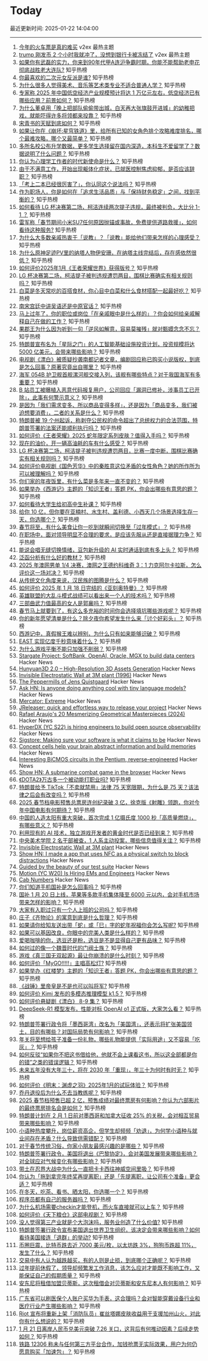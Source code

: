 # Today

最近更新时间: 2025-01-22 14:04:00

--- 
1. [今年的火车票是真的难买](https://www.v2ex.com/t/1106973) v2ex 最热主题
2. [trump 刚发币 2 个小时我就冲了，没想到银行卡被冻结了](https://www.v2ex.com/t/1106952) v2ex 最热主题
3. [如果你有武磊的实力，你来到90年代甲A连沪争霸时期，你能不能帮助老申花彻底战胜老大连队?](https://www.zhihu.com/question/668897537) 知乎热榜
4. [你最喜欢的二次元女反派是谁?](https://www.zhihu.com/question/8891152296) 知乎热榜
5. [为什么很多人觉得美术、音乐等艺术类专业不适合普通人学？](https://www.zhihu.com/question/9814036876) 知乎热榜
6. [专家称 2025 年中国低空经济产业规模预计将达 1 万亿元左右，低空经济已有哪些应用？前景如何？](https://www.zhihu.com/question/10079190635) 知乎热榜
7. [为什么董卓用「晚上把部队偷偷带出城，白天再大张旗鼓开进城」的幼稚把戏，就能吓得许多将领都来投靠？](https://www.zhihu.com/question/9632828705) 知乎热榜
8. [宋青书的天赋到底如何？](https://www.zhihu.com/question/10183864646) 知乎热榜
9. [如果让你在《崩坏:星穹铁道》里，给所有已知的女角色排个攻略难度排名，哪个最难攻略，哪个又最简单？](https://www.zhihu.com/question/8694435477) 知乎热榜
10. [多所名校公布升学数据，更多学生选择留在国内深造，本科生不爱留学了？数据说明了什么问题？](https://www.zhihu.com/question/10195750620) 知乎热榜
11. [你认为心理学工作者的时代新使命是什么？](https://www.zhihu.com/question/8315173129) 知乎热榜
12. [由于不满意工作，开始出现躯体化症状，已就医控制焦虑抑郁，是否应该辞职？](https://www.zhihu.com/question/9635625979) 知乎热榜
13. [「考上二本已经很厉害了」，你认同这个说法吗？](https://www.zhihu.com/question/3314603291) 知乎热榜
14. [作为职场人，你是如何在「追求生活品质」与「保持财务稳定」之间，找到平衡的？](https://www.zhihu.com/question/10037658698) 知乎热榜
15. [如何看待 LG 杯决赛第二场，柯洁连续两次提子违规，最终被判负，大比分 1-1 ？](https://www.zhihu.com/question/10254225206) 知乎热榜
16. [雷军称「春节期间小米SU7任何原因抛锚或事故，免费提供道路救援」，如何看待这种服务?](https://www.zhihu.com/question/10246443655) 知乎热榜
17. [为什么大多数亲戚热衷于「说教」？「说教」能给他们带来怎样的心理感受？](https://www.zhihu.com/question/9650265004) 知乎热榜
18. [为什么原神足迹PV里的纳塔人物伊安珊，在纳塔主线完结后，存在感依然很低？](https://www.zhihu.com/question/10151033589) 知乎热榜
19. [如何评价2025年1月《王者荣耀世界》获得版号？](https://www.zhihu.com/question/10209196035) 知乎热榜
20. [LG 杯决赛第二场，柯洁提子被判违规遭罚两目，围棋比赛确实有相关规则吗？](https://www.zhihu.com/question/10246568465) 知乎热榜
21. [白菜是冬天常吃的百搭食材，你心目中白菜和什么食材搭配一起最好吃？](https://www.zhihu.com/question/9801991505) 知乎热榜
22. [南宋宫廷中讲吴语还是中原官话？](https://www.zhihu.com/question/9637664618) 知乎热榜
23. [马上过年了，你的职位或岗位「在亲戚眼中是什么样的」？你会如何给亲戚解释自己在做的工作？](https://www.zhihu.com/question/10103772510) 知乎热榜
24. [果郡王为什么因为听到一句「逆风如解意，容易莫摧残」就对甄嬛念念不忘？](https://www.zhihu.com/question/4238823948) 知乎热榜
25. [特朗普宣布名为「星际之门」的人工智能基础设施投资计划，投资规模将达 5000 亿美元，会带来哪些影响？](https://www.zhihu.com/question/10240601778) 知乎热榜
26. [电视剧《漂白》被质疑抄袭南都记者文章，编剧回应称已购买小说版权，到底是怎么回事？原著究竟出自哪里？](https://www.zhihu.com/question/10164267785) 知乎热榜
27. [海军 054B 护卫舰首舰漯河舰交接入列，该舰有哪些特点？对于我国海军有多重要？](https://www.zhihu.com/question/10250102617) 知乎热榜
28. [B 站员工被曝植入恶意代码报复用户，公司回应「漏洞已修补，涉事员工已开除」，此事有何警示意义？](https://www.zhihu.com/question/10188184030) 知乎热榜
29. [是因为「我们需求变多、所以商品变得多样」，还是因为「商品变多，我们被迫想要消费」，二者的关系是什么？](https://www.zhihu.com/question/10037416151) 知乎热榜
30. [特朗普被 19 个州起诉，称剥夺公民权的命令超出了总统权力的合法范围，特朗普签署的法案还能顺利执行吗？](https://www.zhihu.com/question/10241270481) 知乎热榜
31. [如何评价《王者荣耀》2025 蛇年限定系列皮肤？值得入手吗？](https://www.zhihu.com/question/10189440354) 知乎热榜
32. [现在的油价，开一辆高油耗的车有什么感受？](https://www.zhihu.com/question/627702134) 知乎热榜
33. [LG 杯决赛第二场，柯洁提子被判违规遭罚两目，比赛一度中断，围棋比赛确实有相关规则吗？](https://www.zhihu.com/question/10246568465) 知乎热榜
34. [如何评价电视剧《国色芳华》中的秦胜意这位矛盾的女性角色？她的所作所为可以被理解吗？](https://www.zhihu.com/question/9934427817) 知乎热榜
35. [你们家的年夜饭里，有什么菜是多年来一直不变的？](https://www.zhihu.com/question/8798890260) 知乎热榜
36. [如果举办《西游记》主题的「知识王者」答题 PK，你会出哪些有意思的题？](https://www.zhihu.com/question/9661574080) 知乎热榜
37. [如何看待大学生给初高中生补课？](https://www.zhihu.com/question/394787545) 知乎热榜
38. [给你 10 亿，但你要在亚楠村、水生村、盖利德、小西天几个场景选择生存一天，你选哪个？](https://www.zhihu.com/question/10016753868) 知乎热榜
39. [春节将至，有什么美食让你一吃到就瞬间切换至「过年模式」？](https://www.zhihu.com/question/9646512512) 知乎热榜
40. [在职场中，面对领导明显不合理的要求，是应该先服从还是直接据理力争？](https://www.zhihu.com/question/5681857045) 知乎热榜
41. [能说会唱无缝切换情绪，豆包新升级的 AI 实时通话到底有多上头？](https://www.zhihu.com/question/10073994791) 知乎热榜
42. [泛函分析有什么好的教材？](https://www.zhihu.com/question/24465191) 知乎热榜
43. [2025 年澳网男单 1/4 决赛，澳网之王德约科维奇 3：1 力克阿尔卡拉斯，怎么评价这一场对决？](https://www.zhihu.com/question/10211611649) 知乎热榜
44. [从传统文化角度来说，汉民族的图腾是什么？](https://www.zhihu.com/question/9867065804) 知乎热榜
45. [如何评价 2025 年 1 月 18 日完结的《亚刻奥特曼》？](https://www.zhihu.com/question/9944937717) 知乎热榜
46. [英雄联盟的大乱斗模式战绩可以看出来一个人的技术吗？](https://www.zhihu.com/question/467003377) 知乎热榜
47. [三部曲武力值最高的女人是郭襄吗？](https://www.zhihu.com/question/9724098947) 知乎热榜
48. [春节马上就要到了，有这么多充裕的时间你会选择填坑哪些游戏呢？](https://www.zhihu.com/question/10072493602) 知乎热榜
49. [你的新年愿望清单是什么？除夕夜你希望发生什么来「讨个好彩头」？](https://www.zhihu.com/question/10126822716) 知乎热榜
50. [西游记中，真假猴王难以辨别，为什么只有如来能够识破？](https://www.zhihu.com/question/9374534396) 知乎热榜
51. [EAST 实现亿度千秒意味着什么？](https://www.zhihu.com/question/10112838463) 知乎热榜
52. [为什么游戏平衡不能只加强不削弱？](https://www.zhihu.com/question/6656868166) 知乎热榜
53. [Stargate Project: SoftBank, OpenAI, Oracle, MGX to build data centers](https://apnews.com/article/trump-ai-openai-oracle-softbank-son-altman-ellison-be261f8a8ee07a0623d4170397348c41) Hacker News
54. [Hunyuan3D 2.0 – High-Resolution 3D Assets Generation](https://github.com/Tencent/Hunyuan3D-2) Hacker News
55. [Invisible Electrostatic Wall at 3M plant (1996)](http://amasci.com/weird/unusual/e-wall.html) Hacker News
56. [The Peppermills of Jens Quistgaard](https://www.quistgaardpepper.com) Hacker News
57. [Ask HN: Is anyone doing anything cool with tiny language models?](https://news.ycombinator.com/item?id=42784365) Hacker News
58. [Mercator: Extreme](https://mrgris.com/projects/merc-extreme/) Hacker News
59. [JReleaser: quick and effortless way to release your project](https://jreleaser.org/) Hacker News
60. [Rafael Araujo's 20 Mesmerizing Geometrical Masterpieces (2024)](https://abakcus.com/rafael-araujo-geometrical-masterpieces/) Hacker News
61. [HyperDX (YC S22) is hiring engineers to build open source observability](https://www.ycombinator.com/companies/hyperdx/jobs) Hacker News
62. [Sigstore: Making sure your software is what it claims to be](https://www.sigstore.dev/) Hacker News
63. [Concept cells help your brain abstract information and build memories](https://www.quantamagazine.org/concept-cells-help-your-brain-abstract-information-and-build-memories-20250121/) Hacker News
64. [Interesting BiCMOS circuits in the Pentium, reverse-engineered](https://www.righto.com/2025/01/pentium-reverse-engineering-bicmos.html) Hacker News
65. [Show HN: A submarine combat game in the browser](https://bearingsonly.net/) Hacker News
66. [《DOTA2》万古多一个被动能打职业吗?](https://www.zhihu.com/question/647703404) 知乎热榜
67. [特朗普给予 TikTok「不卖就禁用」法律 75 天宽限期，为什么是 75 天？该法律之后会有改变吗？](https://www.zhihu.com/question/10156558626) 知乎热榜
68. [2025 春节档电影预售总票房连创纪录破 3 亿，徐克版《射雕》领跑，你对今年中国电影有何期待？](https://www.zhihu.com/question/10103420925) 知乎热榜
69. [中国的人造太阳有重大突破，首次完成 1 亿摄氏度 1000 秒「高质量燃烧」，有哪些意义？](https://www.zhihu.com/question/10152971953) 知乎热榜
70. [利用现有的 AI 技术，独立游戏开发者的黄金时代是否已经到来？](https://www.zhihu.com/question/9068041309) 知乎热榜
71. [中央美术学院 2 名干部被查，1 人系主动投案，哪些信息值得关注？](https://www.zhihu.com/question/9668151490) 知乎热榜
72. [Invisible Electrostatic Wall at 3M plant](http://amasci.com/weird/unusual/e-wall.html) Hacker News
73. [Show HN: I made a app that uses NFC as a physical switch to block distractions](https://www.foqos.app) Hacker News
74. [Guided by the beauty of our test suite](https://www.mattkeeter.com/blog/2025-01-20-guided/) Hacker News
75. [Motion (YC W20) Is Hiring EMs and Engineers](https://jobs.ashbyhq.com/motion?utm_source=hn) Hacker News
76. [Cab Numbers](https://www.shyamsundergupta.com/cab.htm) Hacker News
77. [你们知道手机国补是怎么回事吗？](https://www.zhihu.com/question/9917579343) 知乎热榜
78. [国补 1 月 20 日上线，苹果等多款手机集体降至 6000 元以内，会对手机市场带来怎样的影响？](https://www.zhihu.com/question/9994276197) 知乎热榜
79. [大家有入职过只有一个人上班的公司吗？](https://www.zhihu.com/question/458895984) 知乎热榜
80. [庄子《齐物论》的寓意到底是什么哲理？](https://www.zhihu.com/question/9559154954) 知乎热榜
81. [如果请你给知友送出带「蛇」或「巳」字的蛇年祝福你会怎么写呢?](https://www.zhihu.com/question/9752090359) 知乎热榜
82. [如果可以基因改良，你眼中的完美人类是什么样的？](https://www.zhihu.com/question/41434084) 知乎热榜
83. [爱喝咖啡的你，选豆还是粉，选豆是不是显得自己更有品味？](https://www.zhihu.com/question/9544679724) 知乎热榜
84. [如何过的像一个魏晋时代的门阀士族？](https://www.zhihu.com/question/7602771294) 知乎热榜
85. [游戏《真三国无双起源》最让你崩溃的是什么时刻？](https://www.zhihu.com/question/9668628020) 知乎热榜
86. [如何评价「MyGO!!!!!」主唱高松灯?](https://www.zhihu.com/question/10197799678) 知乎热榜
87. [如果举办《红楼梦》主题的「知识王者」答题 PK，你会出哪些有意思的题？](https://www.zhihu.com/question/9657253146) 知乎热榜
88. [《战锤》里帝皇是不是也可以叫将军?](https://www.zhihu.com/question/9694815487) 知乎热榜
89. [如何评价 Kimi 发布的多模态推理模型 k1.5？](https://www.zhihu.com/question/10114790245) 知乎热榜
90. [如何评价悬疑剧《漂白》 8-9 集？](https://www.zhihu.com/question/10102790580) 知乎热榜
91. [DeepSeek-R1 模型发布，性能对标 OpenAI o1 正式版，大家怎么看？](https://www.zhihu.com/question/10152040622) 知乎热榜
92. [特朗普签署行政令将「墨西哥湾」改名为「美国湾」，还表示将扩张美国领土，目的有哪些？对国际局势有何影响？](https://www.zhihu.com/question/10151761391) 知乎热榜
93. [年关将至想给孩子准备一份礼物，哪些礼物能提供「实际用途」又不容易「吃灰」？](https://www.zhihu.com/question/10093612736) 知乎热榜
94. [如何反驳“如果你不把这书借给他，他就不会上课看这书，所以这全部都是你的错”之类的错误逻辑？](https://www.zhihu.com/question/10005812549) 知乎热榜
95. [未来五年没有大年三十，将在 2030 年「重现」，年三十为何时有时无？](https://www.zhihu.com/question/5802661249) 知乎热榜
96. [如何评价《明末：渊虚之羽》2025年1月的试玩体验？](https://www.zhihu.com/question/10072500754) 知乎热榜
97. [乔丹退役后为什么不去当教练呢？](https://www.zhihu.com/question/406523577) 知乎热榜
98. [2025 春节档预售已超 2 亿，预售成绩对最终票房有何影响？你认为六部影片的最终票房排名会是如何？](https://www.zhihu.com/question/10087702355) 知乎热榜
99. [特朗普计划在 2 月 1 日前对墨西哥和加拿大征收 25% 的关税，会对相互贸易带来哪些影响？](https://www.zhihu.com/question/10154543042) 知乎热榜
100. [小语种热度攀升，岗位薪资高企，但学生却频频「劝退」，为何学小语种与就业间存在矛盾？什么导致供需错配？](https://www.zhihu.com/question/9656234825) 知乎热榜
101. [对于春节传统习俗，你家小朋友最感兴趣的是哪些？](https://www.zhihu.com/question/7845027315) 知乎热榜
102. [特朗普签署行政令，美国将退出《巴黎协定》，会对美国发展带来哪些影响？对全球应对气候变化有哪些影响？](https://www.zhihu.com/question/10150733439) 知乎热榜
103. [带土在忍界大战中为什么一直把卡卡西往神威空间里吸？](https://www.zhihu.com/question/349547806) 知乎热榜
104. [你认为「拖到拿完年终奖再提离职」还是「先提离职，让公司有个准备」更合适？](https://www.zhihu.com/question/10099621916) 知乎热榜
105. [在冬天，吃茶、看书、晒太阳，你选哪一个？](https://www.zhihu.com/question/7480212819) 知乎热榜
106. [程序员都有自己的服务器吗？](https://www.zhihu.com/question/557179943) 知乎热榜
107. [为什么机场需要checkin才能登机，而火车直接就可以上车？](https://www.zhihu.com/question/650381090) 知乎热榜
108. [如何评价《天下粮仓》这部电视剧？](https://www.zhihu.com/question/26510300) 知乎热榜
109. [没人觉得第三产业就是个大泡沫吗，服务业创造了什么价值?](https://www.zhihu.com/question/404407191) 知乎热榜
110. [特朗普签署行政令宣布美国退出世界卫生组织，该决定会带来哪些影响？如何看待美国接连「退群」的举动?](https://www.zhihu.com/question/10155728678) 知乎热榜
111. [币圈巨震，比特币跌去近 7000 美元/枚，以太坊跌 3%，狗狗币跌超 11%，发生了什么？](https://www.zhihu.com/question/10073966632) 知乎热榜
112. [交易中有人认为越跌越买，有的人则是止损，到底哪个正确呢？](https://www.zhihu.com/question/7124434348) 知乎热榜
113. [过年提前休假了，领导却频繁发工作消息，该怎么应对才能既不影响工作，又能保证自己的假期质量？](https://www.zhihu.com/question/10099651315) 知乎热榜
114. [安东尼将租借加盟贝蒂斯，这次租借会对贝蒂斯和安东尼本人有何影响？](https://www.zhihu.com/question/10114350351) 知乎热榜
115. [广东省可以刷医保个人账户买华为手表，这合理吗？会对智能穿戴设备行业和医疗行业产生哪些影响？](https://www.zhihu.com/question/10093912312) 知乎热榜
116. [Riot 宣布将重新上架「消防队员」崔丝塔娜皮肤收益用于支援加州山火，对此你有什么想说的？](https://www.zhihu.com/question/10072457808) 知乎热榜
117. [1 月 21 日离岸人民币兑美元突破 7.26 关口，这背后有何推动因素？后续走势如何？](https://www.zhihu.com/question/10152839370) 知乎热榜
118. [铁路 12306 称未与任何第三方平台合作，加钱抢票无实际效果，用户为何仍愿意购买「加速包」？](https://www.zhihu.com/question/10097555559) 知乎热榜
